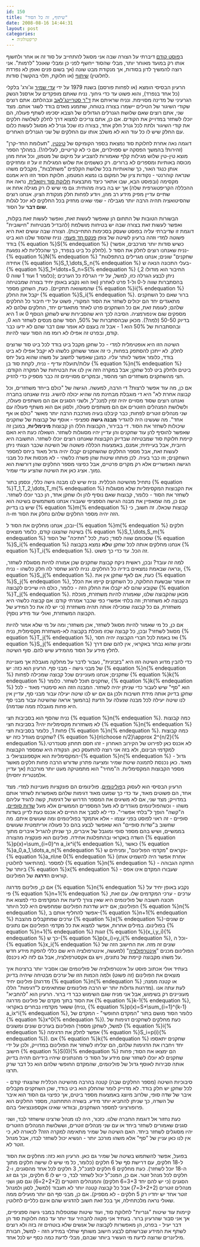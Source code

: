 ```yaml
---
id: 150
title: "שיתוף, זה כל הסוד"
date: 2008-08-16 14:44:31
layout: post
categories: 
  - קריפטולוגיה
---
```

ב<a href="http://www.gadial.net/2008/08/04/bit_commitment/">פוסט קודם</a> דיברתי על הצורה שבה אני מסוגל להתחייב על סוד זה או אחר ולחשוף אותו רק במועד מאוחר יותר, מבלי שהסוד ייחשף לפני כן ומבלי שאוכל "לרמות". אני רוצה להמשיך לדון בסודות, אך מנקודת מבט שונה (אך בשום פנים ואופן לא נפרדת לחלוטין) <a href="http://he.wikipedia.org/wiki/%D7%97%D7%9C%D7%95%D7%A7%D7%AA_%D7%A1%D7%95%D7%93">שיתוף</a> (או חלוקת, תלוי בהקשר) סודות.

הרעיון הבסיסי הומצא (או לפחות פורסם) בשנת 1979 על ידי <a href="http://he.wikipedia.org/wiki/%D7%A2%D7%93%D7%99_%D7%A9%D7%9E%D7%99%D7%A8">עדי שמיר</a> וג'ורג' בלקלי (כל אחד בנפרד), והוא פשוט עד כדי גיחוך. נניח שאתם מופקדים על ארסנל הנשק הגרעיני של מדינה מסויימת. ונניח שראיתם את <a href="http://he.wikipedia.org/wiki/%D7%93%D7%95%D7%A7%D7%98%D7%95%D7%A8_%D7%A1%D7%98%D7%A8%D7%99%D7%99%D7%A0%D7%92%27%D7%9C%D7%90%D7%91">ד"ר סטריינג'לאב</a> ונבהלתם. אתם רוצים שקודי השיגור של הטילים יישמרו בצורה בטוחה, שתמנע מאדם בודד לשגר אותם. מצד שני, אתם רוצים שאם שלושת הגנרלים הגדולים של הצבא יסכימו לשתף פעולה, הם יוכלו לשחזר במדוייק את הקודים. אם כן, אתם צריכים למצוא דרך לחלק לשלושה חלקים את קודי השיגור ולתת לכל גנרל חלק אחד, בצורה כזו שכל גנרל לא מסוגל לעשות כלום עם החלק שיש לו כל עוד הוא לא משלב אותו עם החלקים של שני הגנרלים האחרים.

דוגמה נאה אחרת לחלוקת סוד נמצאת בספר הקומיקס של <a href="http://he.wikipedia.org/wiki/%D7%98%D7%99%D7%A0%D7%98%D7%99%D7%9F">טינטין</a>, "תעלומת החד-קרן" (זהירות! בהמשך הפסקה יש ספוילרים, אם כי לא קריטיים, לעלילה!). במהלך הספר מוצא טין-טין שלוש מגילות קלף שאמורות להצביע על מיקום של מטמון, וכל אחת מהן מכוסה באותיות ומספרים לא ברורים. רק כששמים את שלוש המגילות זו על זו ומחזיקים אותן כנגד האור, כך שהאותיות בכל שלושת הקלפים "משתלבות", מקבלים משהו שנראה קוהרנטי - נקודות ציון של המקום בו נמצא המטמון. חלוקת הסוד הזו היא אמנם מקסימה (ובפוסט הבא, שבו אתאר כיצד מתבצעת <a href="http://he.wikipedia.org/wiki/%D7%A7%D7%A8%D7%99%D7%A4%D7%98%D7%95%D7%92%D7%A8%D7%A4%D7%99%D7%94_%D7%95%D7%99%D7%96%D7%95%D7%90%D7%9C%D7%99%D7%AA">חלוקת סוד ויזואלית</a>, נראה את ההכללה הקריפטוגרפית שלה) אך יש בה בעיה מהותית: גם מי שיש לו רק מגילה אחת או שתיים עדיין מפיק מידע רב מהן, ויודע לפחות חלק מנקודת הציון. אנחנו רוצים שהסיטואציה תהיה הרבה יותר מגבילה - שמי שאינו מחזיק בכל החלקים לא יוכל לגלות <strong>שום דבר</strong> על הסוד.

הבשורות הטובות של התחום הן שאפשר לעשות זאת, ואפשר לעשות זאת בקלות, ואפשר לעשות זאת בצורה שבה יש בטיחות מושלמת (להבדיל מבטיחות "חישובית" דוגמת זו שדיברתי עליה בפוסט שעסק בסכימות התחייבות). הצורה שבה עושים זאת היא פשוטה למדי וזהה ברעיון לשיטה של צופן <a href="http://he.wikipedia.org/wiki/%D7%A4%D7%A0%D7%A7%D7%A1_%D7%97%D7%93-%D7%A4%D7%A2%D7%9E%D7%99">פנקס חד פעמי</a>. נניח שהסוד שלנו הוא ביט בודד {% equation %}S{% endequation %} (כשיש סודות יותר מורכבים, אפשר לחלק כל ביט בנפרד, כך שהכלליות לא נפגעת). נניח שאנחנו רוצים לחלק את הסוד ל-{% equation %}N{% endequation %} "שחקנים" שונים; אנחנו מגרילים בהתפלגות אחידה {% equation %}S_1,\dots,S_n{% endequation %} בעלי התכונה הנאה ש-{% equation %}S_1+\dots+S_n=S{% endequation %} (החיבור הוא מודולו 2, כלומר 1 ועוד 1 שווה 0); ניתן לבצע הגרלה כזו, למשל, על ידי הגרלת כל הערכים בהסתברות שווה ל-0 ול-1 פרט לאחרון (ואז הוא נקבע באופן יחיד בצורה שמבטיחה שהמשוואה תתקיים). כעת, השחקן מספר {% equation %}i{% endequation %} יקבל את החלק {% equation %}S_i{% endequation %}. ברור שאם כל השחקנים מתאגדים יחד הם יכולים לשחזר את הסוד המקורי, פשוט על ידי חיבור כל החלקים שלהם; לעומת זאת, אם כל השחקנים פרט לאחד מתאגדים יחד, החלקים שלהם לא מספקים שום אינפורמציה. הסיבה לכך היא שהסבירות שיש לשחקן הנוסף 0 או 1 היא בדיוק 50-50 (למה?). מכאן שבהסתברות של 50%, הסוד שהם מנסים לשחזר הוא 0, ובהסתברות של 50% הוא 1 - אבל זה בעצם לא אומר שום דבר שהם לא ידעו כבר קודם, ובפרט זה אפילו לא רומז מה הסוד עשוי להיות.

השיטה הזו היא אופטימלית למדי - כל שחקן מקבל ביט בודד לכל ביט סוד שרוצים לחלק. לא ייתכן להסתפק בפחות, כי זה אומר ששחקן כלשהו לא יקבל אפילו לא ביט בודד, כלומר אפשר לוותר עליו. כמובן שאפשר לחשוב על משהו שהוא בעל יחס עלות/תועלת עדיף - נניח, לקחת סוד בן {% equation %}n{% endequation %} ביטים ולחלק ביט לכל שחקן; אבל במקרה הזה אין לנו את הבטיחות של המקרה הקודם: חצי מהשחקנים משחזרים חצי מהסוד, ובמקרים מסויימים זה כבר מספיק כדי להזיק.

אם כן, מה עוד אפשר לרצות? די הרבה, למעשה. הגישה של "כולם בייחד משחזרים, וכל קבוצה אחרת לא" היא די מוגבלת מבחינת מה שהיא יכולה להשיג. נניח שאנחנו בחברה ואנחנו רוצים שסוד מסויים יהיה זמין למנכ"ל, ולשני הסגנים אם הם משתפים פעולה, ולשלושת המנהלים הזוטרים אם הם משתפים פעולה, ולסגן אם הוא משתף פעולה עם שני מנהלים זוטרים לפחות; כבר קיבלנו בעיה מורכבת הרבה יותר מאשר "כולם או אף אחד". מה שעשינו היה להגדיר <strong>מבנה גישה</strong> ספציפי - אוסף של קבוצות של שחקנים שיכולות לשחזר את הסוד. די בבירור, הקבוצות הללו הן קבוצות <strong>מינימליות</strong>, במובן זה שאפשר להוסיף להן עוד שחקנים והן עדיין יהיו מסוגלות לשחזר. השאלה כעת היא האם קיימת חלוקת סוד שמבטיחה שבדיוק הקבוצות שאנחנו רוצים יוכלו לשחזר. התשובה היא חיובית, אבל בעייתית; אמנם, באמצעות הכללה פשוטה של השיטה שכבר הצגתי ניתן לעשות זאת, אבל מספר החלקים שהשחקנים יקבלו יהיה גדול מאוד ביחס למספר השחקנים; וזו כבר בעיה. לכן פותחו שיטות שהן פשרה כלשהי - לא מכסות את כל מבני הגישה האפשריים אלא רק מקרים פרטיים, אבל כפיצוי מספר החלקים שהן דורשות הוא נמוך. אציג כאן את השיטה שהציע עדי שמיר.

נתחיל מהשיטה הכללית. נניח שיש לנו מבנה גישה כללי, ונסמן בתור {% equation %}T_1,T_2,\dots,T_m{% endequation %} את הקבוצות המקסימליות שלא מסוגלות לשחזר את הסוד - כלומר, קבוצות שאם נוסיף להן ולו שחקן אחד, הן כבר יוכלו לשחזר. אם כן, מה שמאפיין את מבנה הגישה הספציפי שעבורו אנחנו משתמשים בשיטה הוא שיש בו בדיוק {% equation %}m{% endequation %} קבוצות שכאלו. זה חשוב, כי ה-m הזה יהיה מספר החלקים שלהם נחלק את הסוד.

ובכן, אנחנו מחלקים את הסוד ל-{% equation %}m{% endequation %} חלקים בשיטה שהצגנו קודם, כלומר מוצאים {% equation %}S_1,\dots,S_m{% endequation %} שסכומם שווה לסוד; כעת, לכל "חתיכה" של הסוד {% equation %}S_i{% endequation %} אנחנו מחלקים אותה לכל שחקן ש<strong>לא</strong> נמצא בקבוצה {% equation %}T_i{% endequation %}. זה הכל. עד כדי כך פשוט.

למה זה עובד? ובכן, ראשית ניקח קבוצת שחקנים שכן אמורה להיות מסוגלת לשחזר, ונראה שבאמת נמצאים בידיה כל החלקים. נניח לרגע שחסר לה חלק כלשהו - נניח, {% equation %}S_j{% endequation %}. כעת, אם לאף שחקן אין את {% equation %}S_j{% endequation %}, זה אומר שבשעת החלוקה, כל השחקנים קיימו את הכלל שקובע שהם לא יקבלו את החלק הזה - כלומר, כולם היו שייכים לקבוצה {% equation %}T_j{% endequation %}. מכאן שהקבוצה שלנו, שאמורה להיות משחזרת, מוכלת בקבוצה לא משחזרת; וזה בלתי אפשרי כפי שכבר אמרתי קודם: אם קבוצה כלשהי היא משחזרת, גם כל קבוצה שמכילה אותה תהיה משחזרת (כי יש לה את כל המידע של הקבוצה המשחזרת, ואולי עוד מידע נוסף).

אם כן, כל מי שאמור להיות מסוגל לשחזר, אכן משחזר; ומה על מי שלא אמור להיות מסוגל לשחזר? ובכן, כל קבוצה שכזו מוכלת בקבוצה לא-משחזרת מקסימלית, נניח {% equation %}T_j{% endequation %}, ואז באמת לכל חברי הקבוצה יהיה חסר {% equation %}S_j{% endequation %} ומכיוון שהוא נבחר באקראי, אין להם שום דרך לחלץ מידע על הסוד מהמידע שיש להם. סוף השיטה.

כדי להבין מדוע השיטה הזו היא "בזבזנית", נעבור לדבר על מחלקה מוגבלת אך מעניינת של מבני גישה - מבני סף. הרעיון הוא כזה: יש {% equation %}n{% endequation %} שחקנים; אנחנו מעוניינים שכל קבוצה שמכילה לפחות {% equation %}k{% endequation %} שחקנים תוכל לשחזר. כלומר, {% equation %}k{% endequation %} הוא "סף" שיש לעבור כדי שניתן יהיה לשחזר. המבנה הזה הוא סימטרי מאוד - לכל שחקן בדיוק אותה מידת חשיבות ולכן גם אם יש לנו שיטה יעילה עבור מבני סף, עדיין אין לנו שיטה יעילה לכל מבנה שנעלה על הדעת (בהמשך אראה שהשיטה עבור מבני סף היא פחות מוגבלת ממה שנדמה).

נניח שהסף הוא בסביבות חצי {% equation %}n{% endequation %}. כמה קבוצות לא משחזרות מקסימליות יהיו? בסביבות חצי {% equation %}n{% endequation %} פחות 1, כלומר בסביבות חצי {% equation %}n{% endequation %}. כמה קבוצות שחקנים מגודל כזה יש? {% equation %}{n\choose n/2}\approx 2^{n/2}{% endequation %}.לא אכנס כאן לפירוט של הקירוב האחרון - זהו חסם תחתון סטנדרטי למקדמי הבינום, ולא בזה אני רוצה להתעסק כאן. הנקודה היא שמספר הקבוצות המקסימליות הוא אקספוננציאלי ב-{% equation %}n{% endequation %} - גדול מאוד. כאן נכנסת לתמונה שיטת שמיר ומציעה פתרון שדורש הרבה פחות חלקים מאשר מספר הקבוצות המקסימליות. ה"מחיר" הוא מתמטיקה מעט יותר מורכבת (אך עדיין אלמנטרית יחסית).

הרעיון הבסיסי הוא לעסוק ב<a href="http://he.wikipedia.org/wiki/%D7%A4%D7%95%D7%9C%D7%99%D7%A0%D7%95%D7%9D">פולינומים</a>. פולינומים הם פונקציות מעניינות למדי. מצד אחד, הם פשוטים מאוד, עד כדי כך שמעט מאוד דגימות שלהם מאפשרות לשחזר אותם במדוייק; מצד שני, אם לא משיגים את המספר הדרוש של דגימות, קשה להגיד עליהם משהו - וכשהפולינומים מוגדרים לא מעל המספרים הממשיים אלא מעל <a href="http://he.wikipedia.org/wiki/%D7%A9%D7%93%D7%94_%D7%A1%D7%95%D7%A4%D7%99">שדות סופיים</a>, ה"קשה" הופך ל"בלתי אפשרי". כדי לא לסבך את החיים לא אכנס כעת לדיון בשדות סופיים - זה ראוי לפוסט בפני עצמו - אלא אתמקד בפולינומים ומה שעושים איתם. מה שחשוב ב"שדות סופיים" הוא שאפשר לבצע בהם כל פעולה אריתמטית שעושים בממשיים, ושיש בהם מספר סופי ומוגבל של איברים, כך שניתן להגריל איברים מתוך השדה באקראי ובהתפלגות אחידה.
פולינום הוא פונקציה מהצורה {% equation %}p(x)=\sum_{i=0}^n a_ix^i{% endequation %}, כאשר {% equation %}a_0,a_1,\dots,a_n{% endequation %} נקראים "מקדמי הפולינום", ומניחים ש-{% equation %}a_n\ne 0{% endequation %} (אחרת אפשר היה להשמיט אותו מהתיאור לחלוטין). למספר {% equation %}n{% endequation %} - החזקה הגבוהה ביותר של {% equation %}x{% endequation %} שעבורו המקדם אינו אפס - קוראים ה<strong>דרגה</strong> של הפולינום.

אם כן, פולינום מדרגה {% equation %}n{% endequation %} נקבע באופן יחיד על פי {% equation %}n+1{% endequation %} ערכים - ערכי המקדמים שלו. עם זאת, תכונה חשובה של פולינומים היא שאין צורך לדעת את המקדמים כדי למצוא את הפולינום; אם ידוע שדרגת הפולינום שמחפשים היא לכל היותר {% equation %}n{% endequation %}, אפשר להחליף אותם ב-{% equation %}n+1{% endequation %} ערכים שמתקבלים מהצבת {% equation %}x{% endequation %}-ים שונים בפולינום. במילים אחרות, אפשר למצוא את כל מקדמי הפולינום אם נתונים {% equation %}n+1{% endequation %} זוגות {% equation %}(x_i,y_i){% endequation %} כך ש-{% equation %}p(x_i)=y_i{% endequation %}, וכל ה-{% equation %}x_i{% endequation %} שונים זה מזה. את החישוב הזה של הפולינום מכנים "<a href="http://he.wikipedia.org/wiki/%D7%90%D7%99%D7%A0%D7%98%D7%A8%D7%A4%D7%95%D7%9C%D7%A6%D7%99%D7%94">אינטרפולציה</a>" (למעשה, אינטרפולציה היא שם כללי להפקת מידע חדש על משהו מקבוצה קיימת של נתונים, ויש גם אקסטרפולציה, אבל גם לזה לא ניכנס).

בעתיד אולי אכתוב פוסט על אינטרפולציה של פולינומים שבו אסביר יותר ברצינות איך מוצאים את הפולינום (זה פשוט) ולמה הכמות הזו של ערכים מבטיחה שיהיה בדיוק פולינום יחיד (מדרגה {% equation %}n{% endequation %} או קטנה ממנה; מדרגות גדולות יותר יש הרבה פולינומים שמתאימים ל"דגימות" הללו). לעת עתה אנו מעוניינים רק בשימוש, אבל אני מניח שגם השימוש כבר די ברור. הרעיון הוא "להחביא" את הסוד בתוך מקדם של פולינום מדרגה {% equation %}k-1{% endequation %}, ששאר מקדמיו נבחרים באקראי (נניח, {% equation %}p(x)=S+\sum_{i=1}^{k-1} a_ix^i{% endequation %}, כלומר הסוד מושם בתור "המקדם החופשי" - המקדם של {% equation %}x^0{% endequation %}). כעת מחלקים לשחקנים דגימות של הפולינום בערכים שונים ומשונים (למשל, לשחקן מספר {% equation %}i{% endequation %} אפשר לחלק את הדגימה {% equation %}S_i=p(i){% endequation %}). אם {% equation %}k{% endequation %} שחקנים יתאספו יחד ויחברו את הדגימות שלהם, הם יצליחו לשחזר את הפולינום במדוייק, ולכן על ידי חישוב {% equation %}S(0){% endequation %} הם ימצאו את הסוד; פחות שחקנים לא יוכלו לשחזר שום מידע על הסוד כי מהנתונים שיהיו בידיהם תהיה בדיוק אותה סבירות לאוסף גדול של פולינומים, שהמקדם החופשי שלהם הוא כל דבר שרק תרצו.

סיבוכיות השיטה (מספר החלקים שבה) קטנה בהרבה מהשיטה הכללית שהצגתי קודם - לכל שחקן יש חלק בודד. לא מדוייק לומר שהחלק הוא ביט בודד, שכן השחקנים מקבלים איבר של שדה סופי, שלרוב מיוצג באמצעות מספר ביטים, אך כפיצוי גם הסוד הוא איבר של השדה, כך שניתן להחביא יותר מידע. בשורה התחתונה, מספר החלקים הוא פרופורציוני למספר השחקנים, ובוודאי שאינו אקספוננציאלי בהם.

כעת נחזור אל דוגמת החברה שלנו. כזכור, היה לנו מנהל שרצינו שישחזר לבד, ושני סגנים שאמורים לשחזר ביחד או עם שני מנהלים זוטרים, וששלושת המנהלים הזוטרים יהיו מסוגלים לשחזר ביחד. האם השיטה של שמיר מתאימה למקרה הזה? לכאורה לא, כי אין לנו כאן עניין של "סף" אלא משהו מורכב יותר - הנשיא יכול לשחזר לבדו, אבל מנהל זוטר לא.

בפועל, אפשר להשתמש בשיטה של שמיר גם כאן. הרעיון הוא כזה: מחלקים את הסוד ל-18 חלקים, עם דרישת סף של 6 חלקים (כלומר, כל מי שיש לו שישה חלקים מתוך ה-18 יוכל לשחזר). כעת מחלקים 6 חלקים למנכ"ל, 3 חלקים לכל אחד מהסגנים, ו-2 חלקים לכל מנהל זוטר. אם כן, המנכ"ל יכול לשחזר לבד, כי יש לו 6 חלקים, וכך גם זוג הסגנים (כי יש להם יחד 3+3=6 חלקים) והמנהלים הזוטרים (2+2+2=6) וגם סגן ושני מנהלים זוטרים (3+2+2=7) אבל כל קבוצה קטנה יותר לא תעבוד (למשל, לסגן ולמנהל זוטר אחד יש יחדיו רק 5 חלקים - לא מספיק). אם כן, מבני סף הם יותר מועילים ממה שאולי נראה מלכתחילה, אך בכל זאת חשוב להדגיש שהם אינם כלליים לחלוטין.

קיימות עוד שיטות "גנריות" לחלוקת סוד, ועוד שיטות שמטפלות במבני גישה ספציפיים, אך אני סבור שהרעיון ברור. בעתיד אני מקווה להבהיר עוד יותר עד כמה חלוקות סוד הן דבר יעיל - בפרט, הן מאפשרות לקבוצה של אנשים שלא בוטחים זה בזה ולא רוצים לשתף את המידע שברשותם לבצע חישוב משותף שתלוי במידע הזה - למשל, חבורת מיליונרים שרוצה לדעת מי העשיר ביותר שבהם, מבלי לדעת כמה כסף יש לכל אחד.
